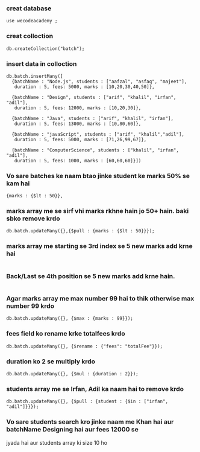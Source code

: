 ### creat database
```
use wecodeacademy ;

```

### creat colloction
```
db.createCollection("batch");

```

### insert data in colloction
```
db.batch.insertMany([
  {batchName : "Node.js", students : ["aafzal", "asfaq", "majeet"],
   duration : 5, fees: 5000, marks : [10,20,30,40,50]},

  {batchName : "Design", students : ["arif", "khalil", "irfan", "adil"],
   duration : 5, fees: 12000, marks : [10,20,30]}, 

  {batchName : "Java", students : ["arif", "khalil", "irfan"],
   duration : 5, fees: 13000, marks : [10,80,60]}, 

  {batchName : "javaScript", students : ["arif", "khalil","adil"],
   duration : 5, fees: 5000, marks : [71,26,99,67]}, 

  {batchName : "ComputerScience", students : ["khalil", "irfan", "adil"],
   duration : 5, fees: 1000, marks : [60,60,60]}])

```

### Vo sare batches ke naam btao jinke student ke marks 50% se kam hai
```
{marks : {$lt : 50}},

```

### marks array me se sirf vhi marks rkhne hain jo 50+ hain. baki sbko remove krdo
```
db.batch.updateMany({},{$pull : {marks : {$lt : 50}}});

```

### marks array me starting se 3rd index se 5 new marks add krne hai
```

```

###  Back/Last se 4th position se 5 new marks add krne hain.
```

```

### Agar marks array me max number 99 hai to thik otherwise max number 99 krdo
```
db.batch.updateMany({}, {$max : {marks : 99}});

```

### fees field ko rename krke totalfees krdo
```
db.batch.updateMany({}, {$rename : {"fees": "totalFee"}});

```

### duration ko 2 se multiply krdo
```
db.batch.updateMany({}, {$mul : {duration : 2}});

```

###  students array me se Irfan, Adil ka naam hai to remove krdo
```
db.batch.updateMany({}, {$pull : {student : {$in : ["irfan", "adil"]}}});

```

### Vo sare students search kro jinke naam me Khan hai aur batchName Designing hai aur fees 12000 se
 jyada hai aur students array ki size 10 ho
 ```


 ```
